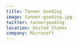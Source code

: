 ```yaml
---
title: Tanner Gooding
image: tanner-gooding.jpg
twitter: tannergooding
location: United States
company: Microsoft
---
```


